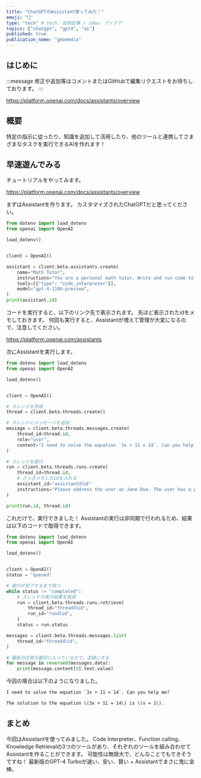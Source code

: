 ```yaml
---
title: "ChatGPTのAssistant使ってみた！"
emoji: "🐡"
type: "tech" # tech: 技術記事 / idea: アイデア
topics: ["chatgpt", "gpt4", "ai"]
published: true
publication_name: "gmomedia"
---
```


## はじめに

:::message
修正や追加等はコメントまたはGitHubで編集リクエストをお待ちしております。
:::

https://platform.openai.com/docs/assistants/overview

## 概要

特定の指示に従ったり、知識を追加して活用したり、他のツールと連携してさまざまなタスクを実行できるAIを作れます！

## 早速遊んでみる

チュートリアルをやってみます。

https://platform.openai.com/docs/assistants/overview

まずはAssistantを作ります。
カスタマイズされたChatGPTだと思ってください。

```py:assistantCreate.py
from dotenv import load_dotenv
from openai import OpenAI

load_dotenv()


client = OpenAI()

assistant = client.beta.assistants.create(
    name="Math Tutor",
    instructions="You are a personal math tutor. Write and run code to answer math questions.",
    tools=[{"type": "code_interpreter"}],
    model="gpt-4-1106-preview",
)
print(assistant.id)
```

コードを実行すると、以下のリンク先で表示されます。
先ほど表示されたidをメモしておきます。
何回も実行すると、Assistantが増えて管理が大変になるので、注意してください。

https://platform.openai.com/assistants

次にAssistantを実行します。

```py:assistantRun.py
from dotenv import load_dotenv
from openai import OpenAI

load_dotenv()


client = OpenAI()

# スレッドを作成
thread = client.beta.threads.create()

# スレッドにメッセージを追加
message = client.beta.threads.messages.create(
    thread_id=thread.id,
    role="user",
    content="I need to solve the equation `3x + 11 = 14`. Can you help me?",
)

# スレッドを実行
run = client.beta.threads.runs.create(
    thread_id=thread.id,
    # さっきメモしたidを入れる
    assistant_id="assistantのid"
    instructions="Please address the user as Jane Doe. The user has a premium account.",
)

print(run.id, thread.id)
```

これだけで、実行できました！
Assistantの実行は非同期で行われるため、結果は以下のコードで取得できます。

```py:assistantResult.py
from dotenv import load_dotenv
from openai import OpenAI

load_dotenv()


client = OpenAI()
status = "queued"

# 実行が完了するまで待つ
while status != "completed":
    # スレッドの実行結果を取得
    run = client.beta.threads.runs.retrieve(
        thread_id="threadのid",
        run_id="runのid",
    )
    status = run.status

messages = client.beta.threads.messages.list(
    thread_id="threadのid",
)

# 最新の応答が最初に入っているので、逆順にする
for message in reversed(messages.data):
    print(message.content[0].text.value)

```

今回の場合は以下のようになりました。

```txt
I need to solve the equation `3x + 11 = 14`. Can you help me?

The solution to the equation \(3x + 11 = 14\) is \(x = 1\).
```

## まとめ

今回はAssistantを使ってみました。
Code Interpreter、Function calling、Knowledge Retrievalの3つのツールがあり、それぞれのツールを組み合わせてAssistantを作ることができます。
可能性は無限大で、どんなことでもできそうですね！
最新版のGPT-4 Turboが速い、安い、賢い + Assistantでまさに鬼に金棒。

